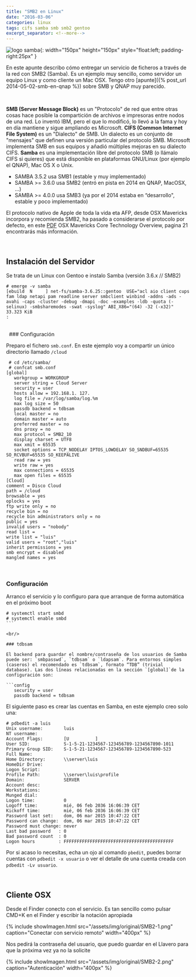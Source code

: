 ```yaml
---
title: "SMB2 en Linux"
date: "2016-03-06"
categories: linux
tags: cifs samba smb smb2 gentoo
excerpt_separator: <!--more-->
---
```



![logo samba](/assets/img/posts/logo-samba.svg){: width="150px" height="150px" style="float:left; padding-right:25px" } 

En este apunte describo cómo entregar un servicio de ficheros a través de la red con SMB2 (Samba). Es un ejemplo muy sencillo, como servidor un equipo Linux y como cliente un Mac OSX. Tengo otro [apunte]({% post_url 2014-05-02-smb-en-qnap %}) sobre SMB y QNAP muy parecido.

<br clear="left"/>
<!--more-->

**SMB (Server Message Block)** es un "Protocolo" de red que entre otras cosas hace posible la compartición de archivos e impresoras entre nodos de una red. Lo inventó IBM, pero el que lo modificó, lo llevó a la fama y hoy en día mantiene y sigue ampliando es Microsoft. **CIFS (Common Internet File System)** es un "Dialecto" de SMB. Un dialecto es un conjunto de "mensajes" que definen una versión particular del protocolo SMB. Microsoft implementa SMB en sus equipos y añadió múltiples mejoras en su dialecto CIFS. **Samba** es una implementación libre del protocolo SMB (o llámalo CIFS si quieres) que está disponible en plataformas GNU/Linux (por ejemplo el QNAP), Mac OS X o Unix.

- SAMBA 3.5.2 usa SMB1 (estable y muy implementado)
- SAMBA >= 3.6.0 usa SMB2 (entró en pista en 2014 en QNAP, MacOSX, …)
- SAMBA >= 4.0.0 usa SMB3 (ya por el 2014 estaba en “desarrollo", estable y poco implementado)

El protocolo nativo de Apple de toda la vida eta AFP, desde OSX Mavericks incorpora y recomienda SMB2, ha pasado a considerarse el protocolo por defecto, en este [PDF](https://www.apple.com/media/us/osx/2013/docs/OSX_Mavericks_Core_Technology_Overview.pdf) OSX Mavericks Core Technology Overview, pagina 21 encontrarás más información.

<br/>

## Instalación del Servidor

Se trata de un Linux con Gentoo e instalo Samba (versión 3.6.x // SMB2)

```console
# emerge -v samba
[ebuild  N     ] net-fs/samba-3.6.25::gentoo  USE="acl aio client cups fam ldap netapi pam readline server smbclient winbind -addns -ads -avahi -caps -cluster -debug -dmapi -doc -examples -ldb -quota (-selinux) -smbsharemodes -swat -syslog" ABI_X86="(64) -32 (-x32)" 33.323 KiB
:
```

<br/>
 
### Configuración

Preparo el fichero `smb.conf`. En este ejemplo voy a compartir un único directorio llamado `/cloud`

```console
 # cd /etc/samba/
 # confcat smb.conf
[global]
   workgroup = WORKGROUP
   server string = Cloud Server
   security = user
   hosts allow = 192.168.1. 127.
   log file = /var/log/samba/log.%m
   max log size = 50
   passdb backend = tdbsam
   local master = no
   domain master = auto
   preferred master = no
   dns proxy = no
   max protocol = SMB2_10
   display charset = UTF8
   max xmit = 65535
   socket options = TCP_NODELAY IPTOS_LOWDELAY SO_SNDBUF=65535 SO_RCVBUF=65535 SO_KEEPALIVE
   read raw = yes
   write raw = yes
   max connections = 65535
   max open files = 65535
[Cloud]
comment = Disco Cloud
path = /cloud
browsable = yes
oplocks = yes
ftp write only = no
recycle bin = no
recycle bin administrators only = no
public = yes
invalid users = "nobody"
read list =
write list = "luis"
valid users = "root","luis"
inherit permissions = yes
smb encrypt = disabled
mangled names = yes
```

<br/>

### Configuración

Arranco el servicio y lo configuro para que arranque de forma automática en el próximo boot

```console
# systemctl start smbd
# systemctl enable smbd
``` 

<br/>

### tdbsam

El backend para guardar el nombre/contraseña de los usuarios de Samba puede ser: `smbpasswd`, `tdbsam` o `ldapsam`. Para entornos simples (caseros) el recomendado es `tdbsam`, formato “TDB” (trivial database). Las dos líneas relacionadas en la sección `[global]`de la configuración son:

```config
   security = user
   passdb backend = tdbsam
```

El siguiente paso es crear las cuentas en Samba, en este ejemplo creo solo una:

```console
# pdbedit -a luis
Unix username:        luis
NT username:
Account Flags:        [U          ]
User SID:             S-1-5-21-1234567-123456789-1234567890-1011
Primary Group SID:    S-1-5-21-1234567-123456789-1234567890-523
Full Name:
Home Directory:       \\server\luis
HomeDir Drive:
Logon Script:
Profile Path:         \\server\luis\profile
Domain:               SERVER
Account desc:
Workstations:
Munged dial:
Logon time:           0
Logoff time:          mié, 06 feb 2036 16:06:39 CET
Kickoff time:         mié, 06 feb 2036 16:06:39 CET
Password last set:    dom, 06 mar 2015 10:47:22 CET
Password can change:  dom, 06 mar 2015 10:47:22 CET
Password must change: never
Last bad password   : 0
Bad password count  : 0
Logon hours         : FFFFFFFFFFFFFFFFFFFFFFFFFFFFFFFFFFFFFFFFFF
```

Por si acaso lo necesitas, echa un ojo al comando `pbedit`, puedes borrar cuentas con `pdbedit -x usuario` o ver el detalle de una cuenta creada con `pdbedit -Lv usuario`.

<br/>

## Cliente OSX

Desde el Finder conecto con el servicio. Es tan sencillo como pulsar CMD+K en el Finder y escribir la notación apropiada

{% include showImagen.html
    src="/assets/img/original/SMB2-1.png"
    caption="Conectar con servicio remoto"
    width="400px"
    %}

Nos pedirá la contraseña del usuario, que puedo guardar en el Llavero para que la próxima vez ya no la solicite

{% include showImagen.html
    src="/assets/img/original/SMB2-2.png"
    caption="Autenticación"
    width="400px"
    %}
